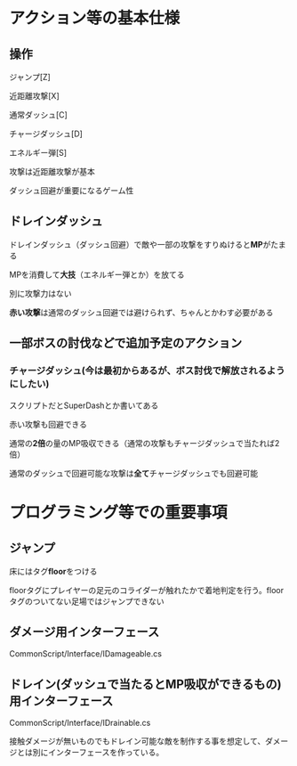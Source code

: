 # アクション等の基本仕様

## 操作

ジャンプ[Z]

近距離攻撃[X]

通常ダッシュ[C]

チャージダッシュ[D]

エネルギー弾[S]

攻撃は近距離攻撃が基本

ダッシュ回避が重要になるゲーム性

## ドレインダッシュ

ドレインダッシュ（ダッシュ回避）で敵や一部の攻撃をすりぬけると**MP**がたまる

MPを消費して**大技**（エネルギー弾とか）を放てる

別に攻撃力はない

**赤い攻撃**は通常のダッシュ回避では避けられず、ちゃんとかわす必要がある

## 一部ボスの討伐などで追加予定のアクション

### チャージダッシュ(今は最初からあるが、ボス討伐で解放されるようにしたい)
スクリプトだとSuperDashとか書いてある

赤い攻撃も回避できる

通常の**2倍**の量のMP吸収できる（通常の攻撃もチャージダッシュで当たれば2倍）

通常のダッシュで回避可能な攻撃は**全て**チャージダッシュでも回避可能

# プログラミング等での重要事項

## ジャンプ

床にはタグ**floor**をつける

floorタグにプレイヤーの足元のコライダーが触れたかで着地判定を行う。floorタグのついてない足場ではジャンプできない

## ダメージ用インターフェース

CommonScript/Interface/IDamageable.cs


## ドレイン(ダッシュで当たるとMP吸収ができるもの)用インターフェース

CommonScript/Interface/IDrainable.cs

接触ダメージが無いものでもドレイン可能な敵を制作する事を想定して、ダメージとは別にインターフェースを作っている。
